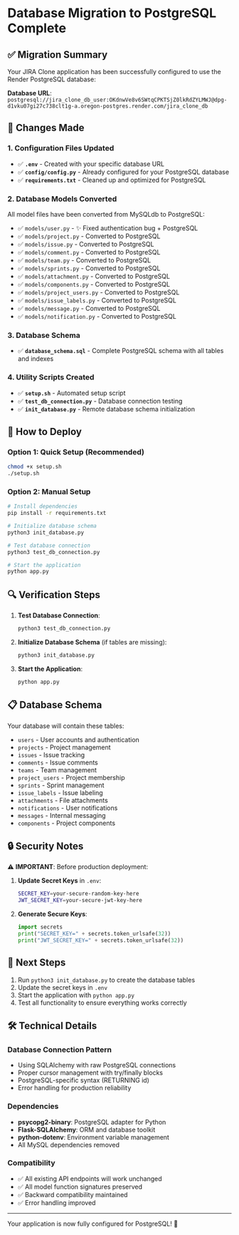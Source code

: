 # Database Migration to PostgreSQL Complete

## ✅ Migration Summary

Your JIRA Clone application has been successfully configured to use the Render PostgreSQL database:

**Database URL**: `postgresql://jira_clone_db_user:OKdnwVe8v6SWtqCPKTSjZ0lkRdZYLMWJ@dpg-d1vku07gi27c738clt1g-a.oregon-postgres.render.com/jira_clone_db`

## 🔧 Changes Made

### 1. Configuration Files Updated
- ✅ **`.env`** - Created with your specific database URL
- ✅ **`config/config.py`** - Already configured for your PostgreSQL database
- ✅ **`requirements.txt`** - Cleaned up and optimized for PostgreSQL

### 2. Database Models Converted
All model files have been converted from MySQLdb to PostgreSQL:
- ✅ `models/user.py` - ✨ Fixed authentication bug + PostgreSQL
- ✅ `models/project.py` - Converted to PostgreSQL
- ✅ `models/issue.py` - Converted to PostgreSQL
- ✅ `models/comment.py` - Converted to PostgreSQL
- ✅ `models/team.py` - Converted to PostgreSQL
- ✅ `models/sprints.py` - Converted to PostgreSQL
- ✅ `models/attachment.py` - Converted to PostgreSQL
- ✅ `models/components.py` - Converted to PostgreSQL
- ✅ `models/project_users.py` - Converted to PostgreSQL
- ✅ `models/issue_labels.py` - Converted to PostgreSQL
- ✅ `models/message.py` - Converted to PostgreSQL
- ✅ `models/notification.py` - Converted to PostgreSQL

### 3. Database Schema
- ✅ **`database_schema.sql`** - Complete PostgreSQL schema with all tables and indexes

### 4. Utility Scripts Created
- ✅ **`setup.sh`** - Automated setup script
- ✅ **`test_db_connection.py`** - Database connection testing
- ✅ **`init_database.py`** - Remote database schema initialization

## 🚀 How to Deploy

### Option 1: Quick Setup (Recommended)
```bash
chmod +x setup.sh
./setup.sh
```

### Option 2: Manual Setup
```bash
# Install dependencies
pip install -r requirements.txt

# Initialize database schema
python3 init_database.py

# Test database connection
python3 test_db_connection.py

# Start the application
python app.py
```

## 🔍 Verification Steps

1. **Test Database Connection**:
   ```bash
   python3 test_db_connection.py
   ```

2. **Initialize Database Schema** (if tables are missing):
   ```bash
   python3 init_database.py
   ```

3. **Start the Application**:
   ```bash
   python app.py
   ```

## 📋 Database Schema

Your database will contain these tables:
- `users` - User accounts and authentication
- `projects` - Project management
- `issues` - Issue tracking
- `comments` - Issue comments
- `teams` - Team management
- `project_users` - Project membership
- `sprints` - Sprint management
- `issue_labels` - Issue labeling
- `attachments` - File attachments
- `notifications` - User notifications
- `messages` - Internal messaging
- `components` - Project components

## 🔒 Security Notes

⚠️ **IMPORTANT**: Before production deployment:

1. **Update Secret Keys** in `.env`:
   ```bash
   SECRET_KEY=your-secure-random-key-here
   JWT_SECRET_KEY=your-secure-jwt-key-here
   ```

2. **Generate Secure Keys**:
   ```python
   import secrets
   print("SECRET_KEY=" + secrets.token_urlsafe(32))
   print("JWT_SECRET_KEY=" + secrets.token_urlsafe(32))
   ```

## 🎯 Next Steps

1. Run `python3 init_database.py` to create the database tables
2. Update the secret keys in `.env` 
3. Start the application with `python app.py`
4. Test all functionality to ensure everything works correctly

## 🛠️ Technical Details

### Database Connection Pattern
- Using SQLAlchemy with raw PostgreSQL connections
- Proper cursor management with try/finally blocks
- PostgreSQL-specific syntax (RETURNING id)
- Error handling for production reliability

### Dependencies
- **psycopg2-binary**: PostgreSQL adapter for Python
- **Flask-SQLAlchemy**: ORM and database toolkit
- **python-dotenv**: Environment variable management
- All MySQL dependencies removed

### Compatibility
- ✅ All existing API endpoints will work unchanged
- ✅ All model function signatures preserved
- ✅ Backward compatibility maintained
- ✅ Error handling improved

---

Your application is now fully configured for PostgreSQL! 🎉